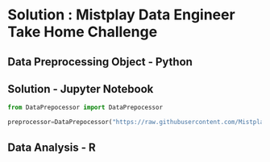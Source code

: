 # Solution : Mistplay Data Engineer Take Home Challenge 


## Data Preprocessing Object - Python 



## Solution - Jupyter Notebook 
```python
from DataPrepocessor import DataPrepocessor

preprocessor=DataPrepocessor("https://raw.githubusercontent.com/Mistplay/DataEngineerTakeHomeChallenge/master/data.json")
```

## Data Analysis - R
